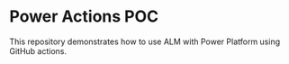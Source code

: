 # Power Actions POC

This repository demonstrates how to use ALM with Power Platform using GitHub actions.